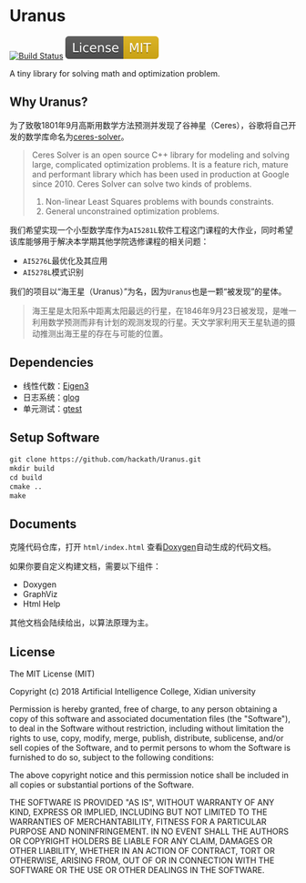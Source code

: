 # Uranus
[![Build Status](https://travis-ci.org/hackath/Uranus.svg?branch=master)](https://travis-ci.org/hackath/Uranus)
[![License: MIT](./docs/license_badge.svg)](./LICENSE)

A tiny library for solving math and optimization problem.

## Why Uranus?

为了致敬1801年9月高斯用数学方法预测并发现了谷神星（Ceres），谷歌将自己开发的数学库命名为[ceres-solver](https://github.com/ceres-solver/ceres-solver)。

> Ceres Solver is an open source C++ library for modeling and solving large, complicated optimization problems. It is a feature rich, mature and performant library which has been used in production at Google since 2010. Ceres Solver can solve two kinds of problems.
>1. Non-linear Least Squares problems with bounds constraints.
>2. General unconstrained optimization problems.

我们希望实现一个小型数学库作为`AI5281L`软件工程这门课程的大作业，同时希望该库能够用于解决本学期其他学院选修课程的相关问题：

- `AI5276L`最优化及其应用
- `AI5278L`模式识别

我们的项目以“海王星（Uranus）”为名，因为`Uranus`也是一颗“被发现”的星体。

> 海王星是太阳系中距离太阳最远的行星，在1846年9月23日被发现，是唯一利用数学预测而非有计划的观测发现的行星。天文学家利用天王星轨道的摄动推测出海王星的存在与可能的位置。

## Dependencies
- 线性代数：[Eigen3](http://eigen.tuxfamily.org/index.php?title=Main_Page)
- 日志系统：[glog](https://github.com/google/glog)
- 单元测试：[gtest](https://github.com/google/googletest.git)

## Setup Software
```shell
git clone https://github.com/hackath/Uranus.git
mkdir build
cd build
cmake ..
make
```
## Documents
克隆代码仓库，打开 `html/index.html` 查看[Doxygen](http://www.doxygen.org/)自动生成的代码文档。

如果你要自定义构建文档，需要以下组件：
- Doxygen
- GraphViz
- Html Help

其他文档会陆续给出，以算法原理为主。

## License

The MIT License (MIT)

Copyright (c) 2018 Artificial Intelligence College, Xidian university

Permission is hereby granted, free of charge, to any person obtaining a copy of this software and associated documentation files (the "Software"), to deal in the Software without restriction, including without limitation the rights to use, copy, modify, merge, publish, distribute, sublicense, and/or sell copies of the Software, and to permit persons to whom the Software is furnished to do so, subject to the following conditions:

The above copyright notice and this permission notice shall be included in all copies or substantial portions of the Software.

THE SOFTWARE IS PROVIDED "AS IS", WITHOUT WARRANTY OF ANY KIND, EXPRESS OR IMPLIED, INCLUDING BUT NOT LIMITED TO THE WARRANTIES OF MERCHANTABILITY, FITNESS FOR A PARTICULAR PURPOSE AND NONINFRINGEMENT. IN NO EVENT SHALL THE AUTHORS OR COPYRIGHT HOLDERS BE LIABLE FOR ANY CLAIM, DAMAGES OR OTHER LIABILITY, WHETHER IN AN ACTION OF CONTRACT, TORT OR OTHERWISE, ARISING FROM, OUT OF OR IN CONNECTION WITH THE SOFTWARE OR THE USE OR OTHER DEALINGS IN THE SOFTWARE.